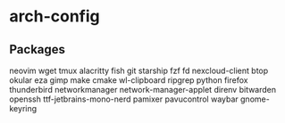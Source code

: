 # arch-config


## Packages
neovim
wget
tmux
alacritty
fish
git
starship
fzf
fd
nexcloud-client
btop
okular
eza
gimp
make
cmake
wl-clipboard
ripgrep
python
firefox
thunderbird
networkmanager
network-manager-applet
direnv
bitwarden
openssh
ttf-jetbrains-mono-nerd
pamixer
pavucontrol
waybar
gnome-keyring
